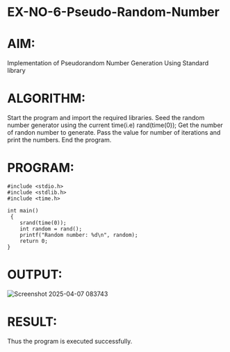 # EX-NO-6-Pseudo-Random-Number

# AIM: 
Implementation of Pseudorandom Number Generation Using Standard library

# ALGORITHM:
Start the program and import the required libraries.
Seed the random number generator using the current time(i.e) rand(time(0));
Get the number of randon number to generate.
Pass the value for number of iterations and print the numbers.
End the program.

# PROGRAM:
```
#include <stdio.h>
#include <stdlib.h>
#include <time.h>

int main()
 {
    srand(time(0));  
    int random = rand(); 
    printf("Random number: %d\n", random); 
    return 0;
}
```

# OUTPUT:
![Screenshot 2025-04-07 083743](https://github.com/user-attachments/assets/d4b00109-819a-4e48-a771-eac70beb0a43)

# RESULT:
Thus the program is executed successfully.
